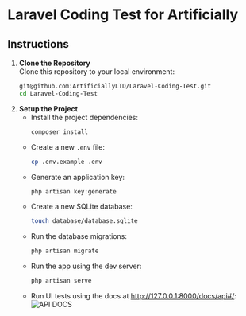 # Laravel Coding Test for Artificially

## Instructions

1. **Clone the Repository**  
   Clone this repository to your local environment:
   ```bash
   git@github.com:ArtificiallyLTD/Laravel-Coding-Test.git
   cd Laravel-Coding-Test
    ```
2. **Setup the Project**
    - Install the project dependencies:
      ```bash
      composer install
      ```
    - Create a new `.env` file:
      ```bash
      cp .env.example .env
      ```
    - Generate an application key:
      ```bash
      php artisan key:generate
      ```
    - Create a new SQLite database:
      ```bash
      touch database/database.sqlite
      ```
    - Run the database migrations:
      ```bash
      php artisan migrate
      ```
    - Run the app using the dev server:
      ```bash
      php artisan serve
      ```
   - Run UI tests using the docs at http://127.0.0.1:8000/docs/api#/:
      ![API DOCS](docs.png)